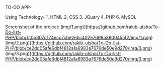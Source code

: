 TO-DO APP-

Using Technology-
    1. HTML
    2. CSS
    3. JQuary
    4. PHP
    6. MySQL


Screenshot of the project:
(img/1.png)](https://github.com/rakib-utsho/To-Do-list-PHP/blob/1c0b307d124ecc7cbe2ebc402e7698a3800455f2/img/1.png)
(img/2.png)](https://github.com/rakib-utsho/To-Do-list-PHP/blob/ce2dd05afe6dbf4812a1a6983a7676de50e9d270/img/3.png)  (img/3.png)](https://github.com/rakib-utsho/To-Do-list-PHP/blob/ce2dd05afe6dbf4812a1a6983a7676de50e9d270/img/3.png)

